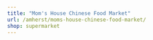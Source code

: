 ```yaml
---
title: "Mom's House Chinese Food Market"
url: /amherst/moms-house-chinese-food-market/
shop: supermarket
---
```

